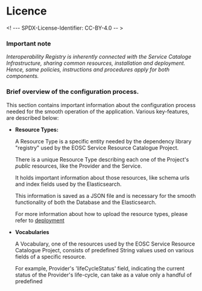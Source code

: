 # Licence

<! --- SPDX-License-Identifier: CC-BY-4.0  -- >

### Important note

*Interoperability Registry is inherently connected with the Service Cataloge Infrastructure, sharing common resources, installation and deployment. Hence, same policies, instructions and procedures apply for both components.* 


### Brief overview of the configuration process.
This section contains important information about the configuration process needed for the smooth operation of the 
application. Various key-features, are described below:
- **Resource Types:**

  A Resource Type is a specific entity needed by the dependency library "registry" used by the EOSC Service Resource 
  Catalogue Project.

  There is a unique Resource Type describing each one of the Project's *public* resources, like the Provider and the 
  Service.

  It holds important information about those resources, like schema urls and index fields used by the Elasticsearch.
  
  This information is saved as a JSON file and is necessary for the smooth functionality of both the Database and the 
  Elasticsearch.

  For more information about how to upload the resource types, please refer to 
  [deployment](./deployment.md#add-resourcetypes-(only-the-first-time-you-eploy-the-project))
- **Vocabularies**

  A Vocabulary, one of the resources used by the EOSC Service Resource Catalogue Project, consists of predefined String 
  values used on various fields of a specific resource.

  For example, Provider's 'lifeCycleStatus' field, indicating the current status of the Provider's life-cycle, can take
  as a value only a handful of predefined 


